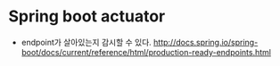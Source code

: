 #  Spring boot actuator

- endpoint가 살아있는지 감시할 수 있다.
http://docs.spring.io/spring-boot/docs/current/reference/html/production-ready-endpoints.html

